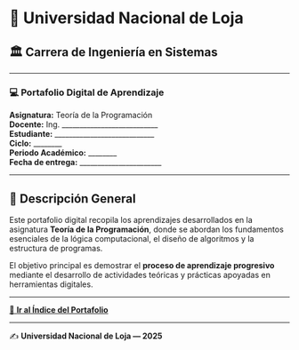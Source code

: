 # 📘 Universidad Nacional de Loja  
## 🏛️ Carrera de Ingeniería en Sistemas

---

### 💻 Portafolio Digital de Aprendizaje  
**Asignatura:** Teoría de la Programación  
**Docente:** Ing. ___________________________  
**Estudiante:** ____________________________  
**Ciclo:** ________  
**Periodo Académico:** ________  
**Fecha de entrega:** _______________________

---

## 📂 Descripción General

Este portafolio digital recopila los aprendizajes desarrollados en la asignatura **Teoría de la Programación**, donde se abordan los fundamentos esenciales de la lógica computacional, el diseño de algoritmos y la estructura de programas.  

El objetivo principal es demostrar el **proceso de aprendizaje progresivo** mediante el desarrollo de actividades teóricas y prácticas apoyadas en herramientas digitales.

---

[📖 **Ir al Índice del Portafolio**](./index.md)

---

✍️ **Universidad Nacional de Loja — 2025**
